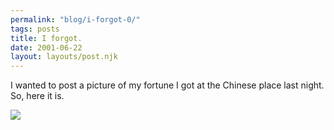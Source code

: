 ```yaml
---
permalink: "blog/i-forgot-0/"
tags: posts
title: I forgot.
date: 2001-06-22
layout: layouts/post.njk
---
```


I wanted to post a picture of my fortune I got at the Chinese place last night. So, here it is. 

![][1]

 [1]: http://www.blackbirdcreek.com/tim/fortune.jpg